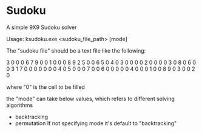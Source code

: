 Sudoku
======

A simple 9X9 Sudoku solver


Usage: ksudoku.exe <sudoku_file_path> [mode]

The "sudoku file" should be a text file like the following:

3 0 0 0 6 7 9 0 0
1 0 0 0 8 9 2 5 0
0 6 5 0 4 0 3 0 0
0 0 2 0 0 0 0 3 0
8 0 6 0 0 3 1 7 0
0 0 0 0 0 0 4 0 5
0 0 0 7 0 0 6 0 0
0 0 0 4 0 0 0 1 0
0 8 9 0 3 0 0 2 0

where "0" is the cell to be filled

the "mode" can take below values, which refers to different solving algorithms
* backtracking
* permutation
If not specifying mode it's default to "backtracking"

